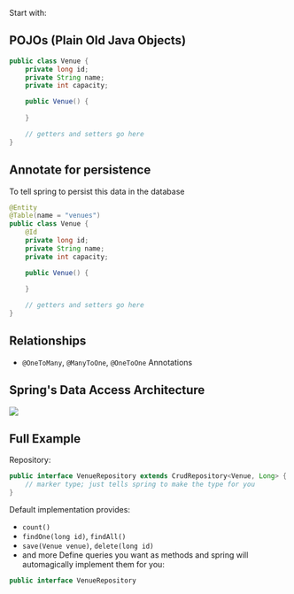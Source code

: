 Start with:
## POJOs (Plain Old Java Objects)
```java
public class Venue {
	private long id;
	private String name;
	private int capacity;

	public Venue() {
	
	}

	// getters and setters go here
}
```

## Annotate for persistence
To tell spring to persist this data in the database
```java
@Entity
@Table(name = "venues")
public class Venue {
	@Id
	private long id;
	private String name;
	private int capacity;

	public Venue() {
	
	}

	// getters and setters go here
}
```

## Relationships
- `@OneToMany`, `@ManyToOne`, `@OneToOne` Annotations

## Spring's Data Access Architecture
![](Pasted%20image%2020230213142503.png)

## Full Example
Repository:
```java
public interface VenueRepository extends CrudRepository<Venue, Long> {
	// marker type; just tells spring to make the type for you
}
```
Default implementation provides:
- `count()`
- `findOne(long id)`, `findAll()`
- `save(Venue venue)`, `delete(long id)`
- and more
Define queries you want as methods and spring will automagically implement them for you:
```java
public interface VenueRepository
```